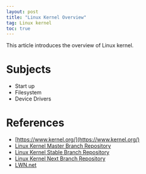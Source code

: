 ```yaml
---
layout: post
title: "Linux Kernel Overview"
tag: Linux kernel
toc: true
---
```


This article introduces the overview of Linux kernel.

<!--more-->

# Subjects

* Start up
* Filesystem
* Device Drivers

# References

* [https://www.kernel.org/](https://www.kernel.org/)
* [Linux Kernel Master Branch Repository](https://git.kernel.org/cgit/linux/kernel/git/torvalds/linux.git/)
* [Linux Kernel Stable Branch Repository](https://git.kernel.org/cgit/linux/kernel/git/stable/linux-stable.git/)
* [Linux Kernel Next Branch Repository](https://git.kernel.org/cgit/linux/kernel/git/next/linux-next.git/)
* [LWN.net](https://lwn.net/)
